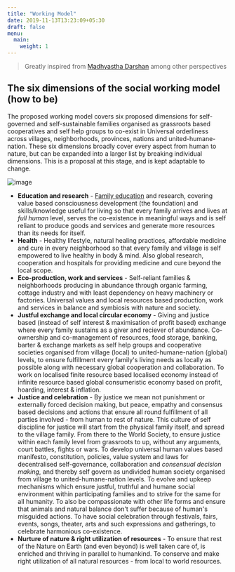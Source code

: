 ```yaml
---
title: "Working Model"
date: 2019-11-13T13:23:09+05:30
draft: false
menu:
  main:
    weight: 1
---
```


> Greatly inspired from [Madhyastha Darshan](http://www.madhyasth-darshan.info) among other perspectives

## The six dimensions of the social working model (how to be)

The proposed working model covers six proposed dimensions for self-governed and self-sustainable families organised as grassroots based cooperatives and self help groups to co-exist in Universal orderliness across villages, neighborhoods, provinces, nations and united-humane-nation. These six dimensions broadly cover every aspect from human to nature, but can be expanded into a larger list by breaking individual dimensions. This is a proposal at this stage, and is kept adaptable to change.

![image](/images/infographicLifemaker.png)

* **Education and research** - [Family education](/literature/family-education) and research, covering value based consciousness development (the foundation) and skills/knowledge useful for living so that every family arrives and lives at _full human_ level, serves the co-existence in meaningful ways and is self reliant to produce goods and services and generate more resources than its needs for itself. 
* **Health** - Healthy lifestyle, natural healing practices, affordable medicine and cure in every neighborhood so that every family and village is self empowered to live healthy in body & mind. Also global research, cooperation and hospitals for providing medicine and cure beyond the local scope.
* **Eco-production, work and services** - Self-reliant families & neighborhoods producing in abundance through organic farming, cottage industry and with least dependency on heavy machinery or factories. Universal values and local resources based production, work and services in balance and symbiosis with nature and society. 
* **Justful exchange and local circular economy** - Giving and justice based (instead of self interest & maximisation of profit based) exchange where every family sustains as a giver and reciever of abundance. Co-ownership and co-management of resources, food storage, banking, barter & exchange markets as self help groups and cooperative societies organised from village (local) to united-humane-nation (global) levels, to ensure fulfillment every family's living needs as locally as possible along with necessary global cooperation and collaboration. To work on localised finite resource based localised economy instead of infinite resource based global consumeristic economy based on profit, hoarding, interest & inflation.
* **Justice and celebration** - By justice we mean not punishment or externally forced decision making, but peace, empathy and consensus based decisions and actions that ensure all round fulfillment of all parties involved - from human to rest of nature. This culture of self discipline for justice will start from the physical family itself, and spread to the village family. From there to the World Society, to ensure justice within each family level from grassroots to up, without any arguments, court battles, fights or wars. To develop universal human values based manifesto, constitution, policies, value system and laws for decentralised self-governance, collaboration and _consensual decision making_, and thereby self govern as undivided human society organised from village to united-humane-nation levels. To evolve and upkeep mechanisms which ensure justful, truthful and humane social environment within participating families and to strive for the same for all humanity. To also be compassionate with other life forms and ensure that animals and natural balance don't suffer because of human's misguided actions. To have social celebration through festivals, fairs, events, songs, theater, arts and such expressions and gatherings, to celebrate harmonious co-existence.
* **Nurture of nature & right utilization of resources** - To ensure that rest of the Nature on Earth (and even beyond) is well taken care of, is enriched and thriving in parallel to humankind. To conserve and make right utilization of all natural resources - from local to world resources.